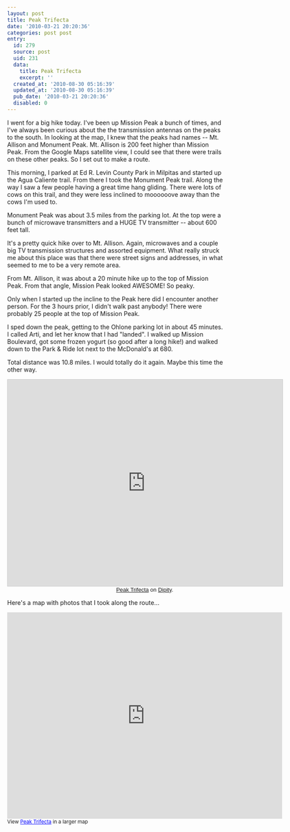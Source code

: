 ```yaml
---
layout: post
title: Peak Trifecta
date: '2010-03-21 20:20:36'
categories: post post
entry:
  id: 279
  source: post
  uid: 231
  data:
    title: Peak Trifecta
    excerpt: ''
  created_at: '2010-08-30 05:16:39'
  updated_at: '2010-08-30 05:16:39'
  pub_date: '2010-03-21 20:20:36'
  disabled: 0
---
```


I went for a big hike today. I've been up Mission Peak a bunch of times, and I've always been curious about the the transmission antennas on the peaks to the south. In looking at the map, I knew that the peaks had names -- Mt. Allison and Monument Peak. Mt. Allison is 200 feet higher than Mission Peak. From the Google Maps satellite view, I could see that there were trails on these other peaks. So I set out to make a route.

This morning, I parked at Ed R. Levin County Park in Milpitas and started up the Agua Caliente trail. From there I took the Monument Peak trail. Along the way I saw a few people having a great time hang gliding. There were lots of cows on this trail, and they were less inclined to moooooove away than the cows I'm used to.

Monument Peak was about 3.5 miles from the parking lot. At the top were a bunch of microwave transmitters and a HUGE TV transmitter -- about 600 feet tall.

It's a pretty quick hike over to Mt. Allison. Again, microwaves and a couple big TV transmission structures and assorted equipment. What really struck me about this place was that there were street signs and addresses, in what seemed to me to be a very remote area.

From Mt. Allison, it was about a 20 minute hike up to the top of Mission Peak. From that angle, Mission Peak looked AWESOME! So peaky.

Only when I started up the incline to the Peak here did I encounter another person. For the 3 hours prior, I didn't walk past anybody! There were probably 25 people at the top of Mission Peak.

I sped down the peak, getting to the Ohlone parking lot in about 45 minutes. I called Arti, and let her know that I had "landed". I walked up Mission Boulevard, got some frozen yogurt (so good after a long hike!) and walked down to the Park &amp; Ride lot next to the McDonald's at 680.

Total distance was 10.8 miles. I would totally do it again. Maybe this time the other way.

<div class="dipity_embed" style="width:640px"><iframe width="640" height="480" src="http://www.dipity.com/zs/Peak-Trifecta/embed_tl?" style="border:1px solid #CCC;"></iframe><p style="margin:0;font-family:Arial,sans;font-size:13px;text-align:center"><a href="http://www.dipity.com/zs/Peak-Trifecta">Peak Trifecta</a> on <a href="http://www.dipity.com/" />Dipity</a>.</p></div>

Here's a map with photos that I took along the route...

<iframe width="640" height="480" frameborder="0" scrolling="no" marginheight="0" marginwidth="0" src="http://maps.google.com/maps/ms?ie=UTF8&amp;t=p&amp;msa=0&amp;msid=101677505428675869574.00048257356f51ac2e4f7&amp;ll=37.460995,-121.863956&amp;spn=0.016351,0.027466&amp;z=15&amp;output=embed"></iframe><br /><small>View <a href="http://maps.google.com/maps/ms?ie=UTF8&amp;t=p&amp;msa=0&amp;msid=101677505428675869574.00048257356f51ac2e4f7&amp;ll=37.460995,-121.863956&amp;spn=0.016351,0.027466&amp;z=15&amp;source=embed" style="color:#0000FF;text-align:left">Peak Trifecta</a> in a larger map</small>
